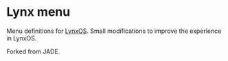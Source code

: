 # Lynx menu

Menu definitions for [LynxOS](https://os.lynx.net.ar/). Small modifications to improve the experience in LynxOS.

Forked from JADE.


